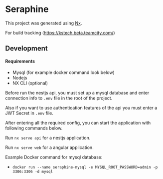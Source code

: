 # Seraphine

This project was generated using [Nx](https://nx.dev).

For build tracking (https://kstech.beta.teamcity.com/)

## Development

#### Requirements

- Mysql (for example docker command look below)
- Nodejs
- NX CLI (optional)

Before run the nestjs api, you must set up a mysql database and enter connection info to `.env` file in the root of the project.

Also if you want to use authentication features of the api you must enter a JWT Secret in `.env` file.

After entering all the required config, you can start the application with following commands below.

Run `nx serve api` for a nestjs application.

Run `nx serve web` for a angular application.

Example Docker command for mysql database:
 - `docker run --name seraphine-mysql -e MYSQL_ROOT_PASSWORD=admin -p 3306:3306 -d mysql`
